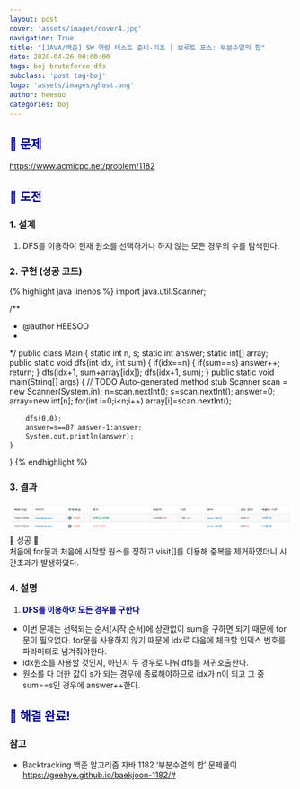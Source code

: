 ```yaml
---
layout: post
cover: 'assets/images/cover4.jpg'
navigation: True
title: "[JAVA/백준] SW 역량 테스트 준비-기초 | 브루트 포스: 부분수열의 합"
date: 2020-04-26 00:00:00
tags: boj bruteforce dfs
subclass: 'post tag-boj'
logo: 'assets/images/ghost.png'
author: heesoo
categories: boj
---
```

## <span style="color:navy">👀 문제</span>
<https://www.acmicpc.net/problem/1182>

## <span style="color:navy">👊 도전</span>

### 1. 설계
1. DFS를 이용하여 현재 원소를 선택하거나 하지 않는 모든 경우의 수를 탐색한다.

### 2. 구현 (성공 코드)
{% highlight java linenos %}
import java.util.Scanner;

/**
 * @author HEESOO
 *
 */
public class Main {
	static int n, s;
	static int answer;
	static int[] array;
	public static void dfs(int idx, int sum) {
		if(idx==n) {
			if(sum==s) answer++;
			return;
		}
		dfs(idx+1, sum+array[idx]);
		dfs(idx+1, sum);
	}
	public static void main(String[] args) {
		// TODO Auto-generated method stub
		Scanner scan = new Scanner(System.in);
		n=scan.nextInt();
		s=scan.nextInt();
		answer=0;
		array=new int[n];
		for(int i=0;i<n;i++)
			array[i]=scan.nextInt();
		
		dfs(0,0);
		answer=s==0? answer-1:answer;
		System.out.println(answer);
	}
}
{% endhighlight %}

### 3. 결과
![실행결과](./assets/images/200426_1.PNG)
🤟 성공 🤟  
처음에 for문과 처음에 시작할 원소를 정하고 visit[]를 이용해 중복을 제거하였더니 시간초과가 발생하였다. 

### 4. 설명
1. **<span style="color:navy">DFS를 이용하여 모든 경우를 구한다</span>**
- 이번 문제는 선택되는 순서(시작 순서)에 상관없이 sum을 구하면 되기 때문에 for문이 필요없다. for문을 사용하지 않기 때문에 idx로 다음에 체크할 인덱스 번호를 파라미터로 넘겨줘야한다.
- idx원소를 사용할 것인지, 아닌지 두 경우로 나눠 dfs를 재귀호출한다.
- 원소를 다 더한 값이 s가 되는 경우에 종료해야하므로 idx가 n이 되고 그 중 sum==s인 경우에 answer++한다.

## <span style="color:navy">👏 해결 완료!</span>

### 참고
- Backtracking 백준 알고리즘 자바 1182 ‘부분수열의 합’ 문제풀이 <https://geehye.github.io/baekjoon-1182/#>


